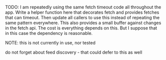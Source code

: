 TODO: I am repeatedly using the same fetch timeout code all throughout the
app. Write a helper function here that decorates fetch and provides fetches
that can timeout. Then update all callers to use this instead of repeating
the same pattern everywhere. This also provides a small buffer against
changes in the fetch api. The cost is everything depends on this. But I
suppose that in this case the dependency is reasonable.

NOTE: this is not currently in use, nor tested

do not forget about feed discovery - that could defer to this as well
